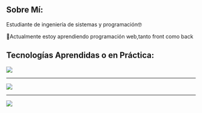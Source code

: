 <div>
  <h2>Sobre Mí:</h2>
  <p>Estudiante de ingeniería de sistemas y programación🤓</p>
  <p>🌱Actualmente estoy aprendiendo programación web,tanto front como back</p>
</div>

<div>
  <h2>Tecnologías Aprendidas o en Práctica:</h2>
  <img src="https://skillicons.dev/icons?i=git,github,mint,linux" />
  <hr/>
  <img src="https://skillicons.dev/icons?i=cpp,js,ts,py" />
  <hr/>
  <img src="https://skillicons.dev/icons?i=postgres,powershell,react"/>
</div>


<!--
**riverosmejia/riverosmejia** is a ✨ _special_ ✨ repository because its `README.md` (this file) appears on your GitHub profile.

Here are some ideas to get you started:

- 🔭 I’m currently working on ...
- 🌱 I’m currently learning ...
- 👯 I’m looking to collaborate on ...
- 🤔 I’m looking for help with ...
- 💬 Ask me about ...
- 📫 How to reach me: ...
- 😄 Pronouns: ...
- ⚡ Fun fact: ...
-->
